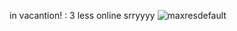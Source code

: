 in vacantion! : 3 less online srryyyy
![maxresdefault](https://github.com/user-attachments/assets/1b92a7e3-2348-4036-9fac-0edfc8587499)

